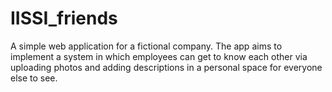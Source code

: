 # IISSI_friends
A simple web application for a fictional company. The app aims to implement a system in which employees can get to know each other via uploading photos and adding descriptions in a personal space for everyone else to see.
